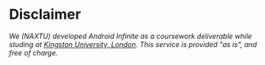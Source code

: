 # Disclaimer

*We (NAXTU) developed Android Infinite as a coursework deliverable while studing at [Kingston University, London](https://www.kingston.ac.uk/). This service is provided "as is", and free of charge.*